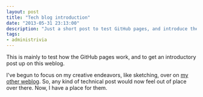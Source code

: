 ```yaml
---
layout: post
title: "Tech blog introduction"
date: "2013-05-31 23:13:00"
description: "Just a short post to test GitHub pages, and introduce the tech blog."
tags:
- administrivia
---
```

This is mainly to test how the GitHub pages work, and to get an introductory post up on this weblog.

I've begun to focus on my creative endeavors, like sketching, over on [my other weblog](http://brilliantcorners.org/ "My other weblog"). So, any kind of technical post would now feel out of place over there. Now, I have a place for them.
